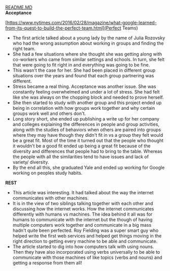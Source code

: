 [README.MD](README.md)   
**Acceptance**  

[https://www.nytimes.com/2016/02/28/magazine/what-google-learned-from-its-quest-to-build-the-perfect-team.html](Perfect Teams)  



- The first article talked about a young lady by the name of Julia Rozovsky who had the wrong assumption about working in groups and finding the right team.  
- She had a few situations where she thought she was getting along with co-workers who came from similar settings and schools. In turn, she felt that were going to fit right in and everything was going to be fine.  
- This wasn't the case for her. She had been placed in different group situations over the years and found that each group partnering was different.  
- Stress became a real thing. Acceptance was another issue. She was constantly feeling overwhelmed and under a lot of stress. She had felt like she was always on the chopping block and needed to prove herself.  
- She then started to study with another group and this project ended up being in correlation with how groups work together and why certain groups work well and others don't.  
- Long story short, she ended up publishing a write up for her company and colleges explaining the differences in people and group activities, along with the studies of behaviors when others are paired into groups where they may have though they didn't fit in vs a group they felt would be a great fit. Most of the time it turned out that the people who thought it wouldn't be a good fit ended up being a great fit because of the diversity and differences that people had to bring to the table. Whereas the people with all the similarities tend to have issues and lack of variety/ diversity.  
- By the end all this, she graduated Yale and ended up working for Google working on peoples study habits.  

**REST**  

- This article was interesting. It had talked about the way the internet communicates with other machines.  
- It is in the view of two siblings talking together with each other and discussing how the internet works. How the internet communicates differently with humans vs machines. The idea behind it all was for humans to communicate with the internet but the though of having multiple computers work together and communicate in a big mass hadn't quite been perfected. Roy Fielding was a super smart guy who helped write the first web services and helped get things moving in the right direction to getting every machine to be able and communicate.   
- The article started to dig into how computers talk with using nouns. Then they have also incorporated using verbs universally to be able to communicate with those machines of like topics (verbs and nouns) and getting a response from them all!  
